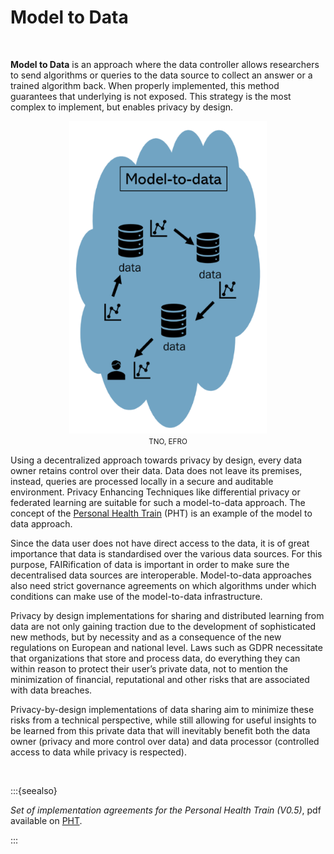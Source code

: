 # Model to Data

</br>

**Model to Data** is an approach where the data controller allows researchers to send algorithms or queries to the data source to collect an answer or a trained algorithm back. When properly implemented, this method guarantees that underlying is not exposed. This strategy is the most complex to implement, but enables privacy by design.

<p align = "center">
<img src=".\_static\img\datastrategy3.png" height="500" />
</br>
<small>TNO, EFRO</small>
</p>

Using a decentralized approach towards privacy by design, every data owner retains control over their data. Data does not leave its premises, instead, queries are processed locally in a secure and auditable environment. Privacy Enhancing Techniques like differential privacy or federated learning are suitable for such a model-to-data approach. The concept of the [Personal Health Train](https://pht.health-ri.nl/pht-concept) (PHT) is an example of the model to data approach. 

Since the data user does not have direct access to the data, it is of great importance that data is standardised over the various data sources. For this purpose, FAIRification of data is important in order to make sure the decentralised data sources are interoperable. Model-to-data approaches also need strict governance agreements on which algorithms under which conditions can make use of the model-to-data infrastructure. 

Privacy by design implementations for sharing and distributed learning from data are not only gaining traction due to the development of sophisticated new methods, but by necessity and as a consequence of the new regulations on European and national level. Laws such as GDPR necessitate that organizations that store and process data, do everything they can within reason to protect their user’s private data, not to mention the minimization of financial, reputational and other risks that are associated with data breaches. 

Privacy-by-design implementations of data sharing aim to minimize these risks from a technical perspective, while still allowing for useful insights to be learned from this private data that will inevitably benefit both the data owner (privacy and more control over data) and data processor (controlled access to data while privacy is respected). 

 </br>

:::{seealso}

*Set of implementation agreements for the Personal Health Train (V0.5)*, pdf available on [PHT](https://pht.health-ri.nl/sites/healthtrain/files/2021-11/PHT%20Afsprakenset%200.5.pdf).

:::
